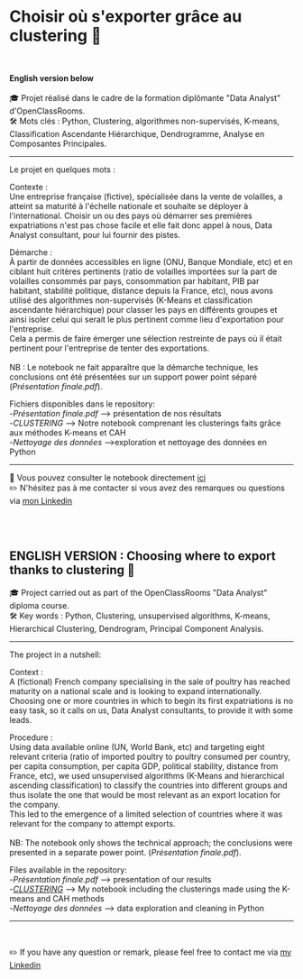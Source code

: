 # Choisir où s'exporter grâce au clustering 🚢

<br>

**English version below**
<br>
<br>
🎓 Projet réalisé dans le cadre de la formation diplômante "Data Analyst" d'OpenClassRooms.<br>
🛠 Mots clés : Python, Clustering, algorithmes non-supervisés, K-means, Classification Ascendante Hiérarchique, Dendrogramme, Analyse en Composantes Principales.

---

Le projet en quelques mots :

Contexte :<br>
Une entreprise française (fictive), spécialisée dans la vente de volailles, a atteint sa maturité à l'échelle nationale et souhaite se déployer à l'international. Choisir un ou des pays où démarrer ses premières expatriations n'est pas chose facile et elle fait donc appel à nous, Data Analyst consultant, pour lui fournir des pistes.

Démarche :<br>
À partir de données accessibles en ligne (ONU, Banque Mondiale, etc) et en ciblant huit critères pertinents (ratio de volailles importées sur la part de volailles consommés par pays, consommation par habitant, PIB par habitant, stabilité politique, distance depuis la France, etc), nous avons utilisé des algorithmes non-supervisés (K-Means et classification ascendante hiérarchique) pour classer les pays en différents groupes et ainsi isoler celui qui serait le plus pertinent comme lieu d'exportation pour l'entreprise.<br>
Cela a permis de faire émerger une sélection restreinte de pays où il était pertinent pour l'entreprise de tenter des exportations.<br>
<br>NB : Le notebook ne fait apparaître que la démarche technique, les conclusions ont été présentées sur un support power point séparé (*Présentation finale.pdf*).

Fichiers disponibles dans le repository:<br>
-*Présentation finale.pdf* --> présentation de nos résultats<br>
-*CLUSTERING* --> Notre notebook comprenant les clusterings faits grâce aux méthodes K-means et CAH<br>
-*Nettoyage des données* -->exploration et nettoyage des données en Python<br>

---

👋 Vous pouvez consulter le notebook directement [ici](https://github.com/florian-thouraud/Clustering-en-Python/blob/main/CLUSTERING.ipynb) <br>
✏️ N'hésitez pas à me contacter si vous avez des remarques ou questions via [mon Linkedin](https://www.linkedin.com/in/florian-thouraud)

<br>
<br>

## ENGLISH VERSION : Choosing where to export thanks to clustering 🚢

🎓 Project carried out as part of the OpenClassRooms "Data Analyst" diploma course.<br>
🛠 Key words : Python, Clustering, unsupervised algorithms, K-means, Hierarchical Clustering, Dendrogram, Principal Component Analysis.

---

The project in a nutshell:

Context :<br>
A (fictional) French company specialising in the sale of poultry has reached maturity on a national scale and is looking to expand internationally. Choosing one or more countries in which to begin its first expatriations is no easy task, so it calls on us, Data Analyst consultants, to provide it with some leads.

Procedure :<br>
Using data available online (UN, World Bank, etc) and targeting eight relevant criteria (ratio of imported poultry to poultry consumed per country, per capita consumption, per capita GDP, political stability, distance from France, etc), we used unsupervised algorithms (K-Means and hierarchical ascending classification) to classify the countries into different groups and thus isolate the one that would be most relevant as an export location for the company.<br>
This led to the emergence of a limited selection of countries where it was relevant for the company to attempt exports.<br>
<br>NB: The notebook only shows the technical approach; the conclusions were presented in a separate power point. (*Présentation finale.pdf*).

Files available in the repository:<br>
-*Présentation finale.pdf* --> presentation of our results<br>
-[*CLUSTERING*](https://github.com/florian-thouraud/Clustering-en-Python/blob/main/CLUSTERING.ipynb) --> My notebook including the clusterings made using the K-means and CAH methods<br>
-*Nettoyage des données* --> data exploration and cleaning in Python<br>

---

<br>

✏️ If you have any question or remark, please feel free to contact me via [my Linkedin](https://www.linkedin.com/in/florian-thouraud)
